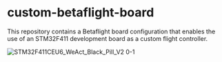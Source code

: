 # custom-betaflight-board
This repository contains a Betaflight board configuration that enables the use of an STM32F411 development board as a custom flight controller.


![STM32F411CEU6_WeAct_Black_Pill_V2 0-1](https://github.com/user-attachments/assets/8774815d-27a9-417e-8fad-c51c0a6979aa)

